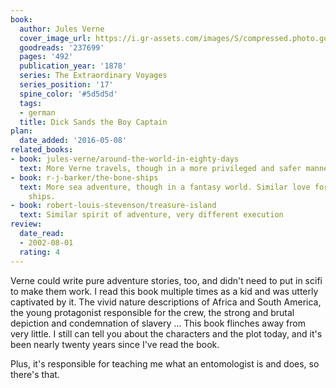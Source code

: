 ```yaml
---
book:
  author: Jules Verne
  cover_image_url: https://i.gr-assets.com/images/S/compressed.photo.goodreads.com/books/1298481301l/237699._SX98_.jpg
  goodreads: '237699'
  pages: '492'
  publication_year: '1878'
  series: The Extraordinary Voyages
  series_position: '17'
  spine_color: '#5d5d5d'
  tags:
  - german
  title: Dick Sands the Boy Captain
plan:
  date_added: '2016-05-08'
related_books:
- book: jules-verne/around-the-world-in-eighty-days
  text: More Verne travels, though in a more privileged and safer manner.
- book: r-j-barker/the-bone-ships
  text: More sea adventure, though in a fantasy world. Similar love for all things
    ships.
- book: robert-louis-stevenson/treasure-island
  text: Similar spirit of adventure, very different execution
review:
  date_read:
  - 2002-08-01
  rating: 4
---
```


Verne could write pure adventure stories, too, and didn't need to put in scifi to make them work. I read this book
multiple times as a kid and was utterly captivated by it. The vivid nature descriptions of Africa and South America, the
young protagonist responsible for the crew, the strong and brutal depiction and condemnation of slavery … This book
flinches away from very little. I still can tell you about the characters and the plot today, and it's been nearly
twenty years since I've read the book.

Plus, it's responsible for teaching me what an entomologist is and does, so there's that.
